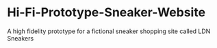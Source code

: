 # Hi-Fi-Prototype-Sneaker-Website
A high fidelity prototype for a fictional sneaker shopping site called LDN Sneakers
